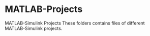 # MATLAB-Projects
MATLAB-Simulink Projects
These folders contains files of different MATLAB-Simulink projects.
